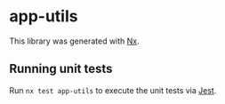 # app-utils

This library was generated with [Nx](https://nx.dev).

## Running unit tests

Run `nx test app-utils` to execute the unit tests via [Jest](https://jestjs.io).
